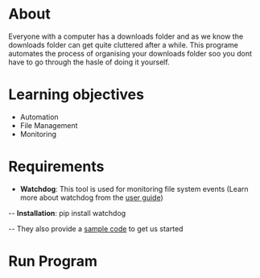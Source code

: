 # About
Everyone with a computer has a downloads folder and as we know the downloads folder can get quite cluttered after a while. This programe automates the process of organising your downloads folder soo you dont have to go through the hasle of doing it yourself.

# Learning objectives
- Automation
- File Management
- Monitoring

# Requirements
- **Watchdog**: This tool is used for monitoring file system events
(Learn more about watchdog from the [user guide](https://pythonhosted.org/watchdog/#user-s-guide))

-- **Installation**: pip install watchdog

-- They also provide a [sample code](https://pythonhosted.org/watchdog/quickstart.html#a-simple-example) to get us started 

# Run Program
